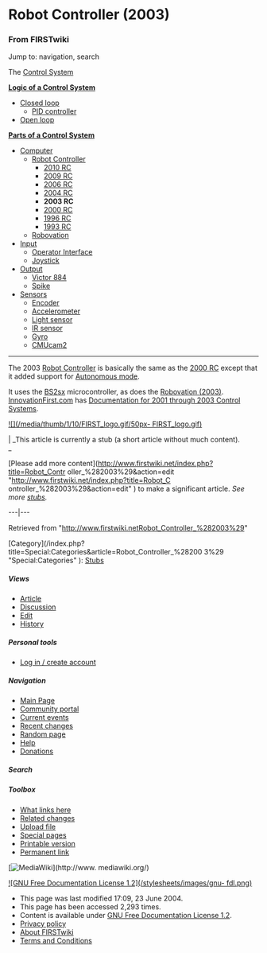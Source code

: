 # Robot Controller (2003)

### From FIRSTwiki

Jump to: navigation, search

The [Control System](Control_system "Control system" )

**[Logic of a Control System](Logic_of_a_control_system "Logic of a control system" )**

  * [Closed loop](Closed_loop "Closed loop" )
    * [PID controller](PID_controller "PID controller" )
  * [Open loop](Open_loop "Open loop" )

**[Parts of a Control System](Parts_of_a_control_system "Parts of a control system" )**

  * [Computer](Computer "Computer" )
    * [Robot Controller](Robot_Controller "Robot Controller" )
      * [2010 RC](Robot_Controller_%282010%29 "Robot Controller \(2010\)" )
      * [2009 RC](Robot_Controller_%282009%29 "Robot Controller \(2009\)" )
      * [2006 RC](Robot_Controller_%282006%29 "Robot Controller \(2006\)" )
      * [2004 RC](Robot_Controller_%282004%29 "Robot Controller \(2004\)" )
      * **2003 RC**
      * [2000 RC](Robot_Controller_%282000%29 "Robot Controller \(2000\)" )
      * [1996 RC](/index.php?title=Robot_Controller_%281996%29&action=edit "Robot Controller \(1996\)" )
      * [1993 RC](/index.php?title=Robot_Controller_%281993%29&action=edit "Robot Controller \(1993\)" )
    * [Robovation](Robovation "Robovation" )
  * [Input](Input "Input" )
    * [Operator Interface](Operator_Interface "Operator Interface" )
    * [Joystick](Joystick "Joystick" )
  * [Output](Output "Output" )
    * [Victor 884](Victor_884 "Victor 884" )
    * [Spike](Spike "Spike" )
  * [Sensors](Sensor "Sensor" )
    * [Encoder](Encoder "Encoder" )
    * [Accelerometer](Accelerometer "Accelerometer" )
    * [Light sensor](/index.php?title=Light_sensor&action=edit "Light sensor" )
    * [IR sensor](IR_sensor "IR sensor" )
    * [Gyro](Gyro "Gyro" )
    * [CMUcam2](CMUcam2 "CMUcam2" )  
---  
  
The 2003 [Robot Controller](Robot_Controller "Robot Controller" )
is basically the same as the [2000 RC](Robot_Controller_%282000%29
"Robot Controller \(2000\)" ) except that it added support for [Autonomous
mode](Autonomous_mode "Autonomous mode" ).

It uses the [BS2sx](BS2sx "BS2sx" ) microcontroller, as does the
[Robovation (2003)](Robovation_%282003%29 "Robovation \(2003\)" ).
[InnovationFirst.com](http://innovationfirst.com "http://innovationfirst.com"
) has [Documentation for 2001 through 2003 Control
Systems](http://innovationfirst.com/FIRSTRobotics/documentation-legacy.htm
"http://innovationfirst.com/FIRSTRobotics/documentation-legacy.htm" ).

[![](/media/thumb/1/10/FIRST_logo.gif/50px-
FIRST_logo.gif)](Image:FIRST_logo.gif "" )

|  _This article is currently a stub (a short article without much content).  
_

[Please add more content](http://www.firstwiki.net/index.php?title=Robot_Contr
oller_%282003%29&action=edit "http://www.firstwiki.net/index.php?title=Robot_C
ontroller_%282003%29&action=edit" ) to make a significant article. _See more
[stubs](Special:Shortpages "Special:Shortpages" )._  
  
---|---  
  
Retrieved from
"<http://www.firstwiki.netRobot_Controller_%282003%29>"

[Category](/index.php?title=Special:Categories&article=Robot_Controller_%28200
3%29 "Special:Categories" ): [Stubs](Category:Stubs
"Category:Stubs" )

##### Views

  * [Article](Robot_Controller_%282003%29)
  * [Discussion](Talk:Robot_Controller_%282003%29)
  * [Edit](/index.php?title=Robot_Controller_%282003%29&action=edit)
  * [History](/index.php?title=Robot_Controller_%282003%29&action=history)

##### Personal tools

  * [Log in / create account](/index.php?title=Special:Userlogin&returnto=Robot_Controller_\(2003\))

[](Main_Page "Main Page" )

##### Navigation

  * [Main Page](Main_Page)
  * [Community portal](FIRSTwiki:Community_portal)
  * [Current events](Current_events)
  * [Recent changes](Special:Recentchanges)
  * [Random page](Special:Random)
  * [Help](FIRSTwiki:Help)
  * [Donations](FIRSTwiki:Site_support)

##### Search



##### Toolbox

  * [What links here](Special:Whatlinkshere/Robot_Controller_%282003%29)
  * [Related changes](Special:Recentchangeslinked/Robot_Controller_%282003%29)
  * [Upload file](Special:Upload)
  * [Special pages](Special:Specialpages)
  * [Printable version](/index.php?title=Robot_Controller_%282003%29&printable=yes)
  * [Permanent link](/index.php?title=Robot_Controller_%282003%29&oldid=37755)

[![MediaWiki](/skins/common/images/poweredby_mediawiki_88x31.png)](http://www.
mediawiki.org/)

[![GNU Free Documentation License 1.2](/stylesheets/images/gnu-
fdl.png)](http://www.gnu.org/copyleft/fdl.html)

  * This page was last modified 17:09, 23 June 2004.
  * This page has been accessed 2,293 times.
  * Content is available under [GNU Free Documentation License 1.2](http://www.gnu.org/copyleft/fdl.html "http://www.gnu.org/copyleft/fdl.html" ).
  * [Privacy policy](FIRSTwiki:Privacy_policy "FIRSTwiki:Privacy policy" )
  * [About FIRSTwiki](FIRSTwiki:About "FIRSTwiki:About" )
  * [Terms and Conditions](FIRSTwiki:Terms_and_conditions "FIRSTwiki:Terms and conditions" )


